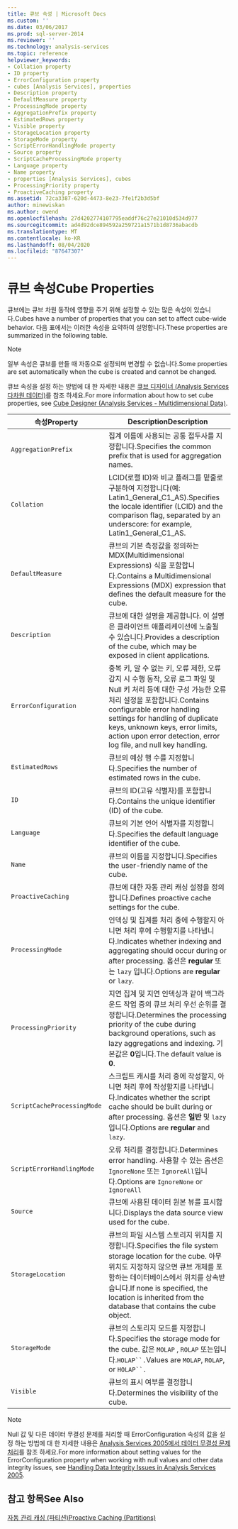 ```yaml
---
title: 큐브 속성 | Microsoft Docs
ms.custom: ''
ms.date: 03/06/2017
ms.prod: sql-server-2014
ms.reviewer: ''
ms.technology: analysis-services
ms.topic: reference
helpviewer_keywords:
- Collation property
- ID property
- ErrorConfiguration property
- cubes [Analysis Services], properties
- Description property
- DefaultMeasure property
- ProcessingMode property
- AggregationPrefix property
- EstimatedRows property
- Visible property
- StorageLocation property
- StorageMode property
- ScriptErrorHandlingMode property
- Source property
- ScriptCacheProcessingMode property
- Language property
- Name property
- properties [Analysis Services], cubes
- ProcessingPriority property
- ProactiveCaching property
ms.assetid: 72ca3387-620d-4473-8e23-7fe1f2b3d5bf
author: minewiskan
ms.author: owend
ms.openlocfilehash: 27d4202774107795eaddf76c27e21010d534d977
ms.sourcegitcommit: ad4d92dce894592a259721a1571b1d8736abacdb
ms.translationtype: MT
ms.contentlocale: ko-KR
ms.lasthandoff: 08/04/2020
ms.locfileid: "87647307"
---
```

# <a name="cube-properties"></a><span data-ttu-id="b1873-102">큐브 속성</span><span class="sxs-lookup"><span data-stu-id="b1873-102">Cube Properties</span></span>
  <span data-ttu-id="b1873-103">큐브에는 큐브 차원 동작에 영향을 주기 위해 설정할 수 있는 많은 속성이 있습니다.</span><span class="sxs-lookup"><span data-stu-id="b1873-103">Cubes have a number of properties that you can set to affect cube-wide behavior.</span></span> <span data-ttu-id="b1873-104">다음 표에서는 이러한 속성을 요약하여 설명합니다.</span><span class="sxs-lookup"><span data-stu-id="b1873-104">These properties are summarized in the following table.</span></span>  
  
> [!NOTE]  
>  <span data-ttu-id="b1873-105">일부 속성은 큐브를 만들 때 자동으로 설정되며 변경할 수 없습니다.</span><span class="sxs-lookup"><span data-stu-id="b1873-105">Some properties are set automatically when the cube is created and cannot be changed.</span></span>  
  
 <span data-ttu-id="b1873-106">큐브 속성을 설정 하는 방법에 대 한 자세한 내용은 [큐브 디자이너 &#40;Analysis Services 다차원 데이터&#41;](../cube-designer-analysis-services-multidimensional-data.md)를 참조 하세요.</span><span class="sxs-lookup"><span data-stu-id="b1873-106">For more information about how to set cube properties, see [Cube Designer &#40;Analysis Services - Multidimensional Data&#41;](../cube-designer-analysis-services-multidimensional-data.md).</span></span>  
  
|<span data-ttu-id="b1873-107">속성</span><span class="sxs-lookup"><span data-stu-id="b1873-107">Property</span></span>|<span data-ttu-id="b1873-108">Description</span><span class="sxs-lookup"><span data-stu-id="b1873-108">Description</span></span>|  
|--------------|-----------------|  
|`AggregationPrefix`|<span data-ttu-id="b1873-109">집계 이름에 사용되는 공통 접두사를 지정합니다.</span><span class="sxs-lookup"><span data-stu-id="b1873-109">Specifies the common prefix that is used for aggregation names.</span></span>|  
|`Collation`|<span data-ttu-id="b1873-110">LCID(로캘 ID)와 비교 플래그를 밑줄로 구분하여 지정합니다(예: Latin1_General_C1_AS).</span><span class="sxs-lookup"><span data-stu-id="b1873-110">Specifies the locale identifier (LCID) and the comparison flag, separated by an underscore: for example, Latin1_General_C1_AS.</span></span>|  
|`DefaultMeasure`|<span data-ttu-id="b1873-111">큐브의 기본 측정값을 정의하는 MDX(Multidimensional Expressions) 식을 포함합니다.</span><span class="sxs-lookup"><span data-stu-id="b1873-111">Contains a Multidimensional Expressions (MDX) expression that defines the default measure for the cube.</span></span>|  
|`Description`|<span data-ttu-id="b1873-112">큐브에 대한 설명을 제공합니다. 이 설명은 클라이언트 애플리케이션에 노출될 수 있습니다.</span><span class="sxs-lookup"><span data-stu-id="b1873-112">Provides a description of the cube, which may be exposed in client applications.</span></span>|  
|`ErrorConfiguration`|<span data-ttu-id="b1873-113">중복 키, 알 수 없는 키, 오류 제한, 오류 감지 시 수행 동작, 오류 로그 파일 및 Null 키 처리 등에 대한 구성 가능한 오류 처리 설정을 포함합니다.</span><span class="sxs-lookup"><span data-stu-id="b1873-113">Contains configurable error handling settings for handling of duplicate keys, unknown keys, error limits, action upon error detection, error log file, and null key handling.</span></span>|  
|`EstimatedRows`|<span data-ttu-id="b1873-114">큐브의 예상 행 수를 지정합니다.</span><span class="sxs-lookup"><span data-stu-id="b1873-114">Specifies the number of estimated rows in the cube.</span></span>|  
|`ID`|<span data-ttu-id="b1873-115">큐브의 ID(고유 식별자)를 포함합니다.</span><span class="sxs-lookup"><span data-stu-id="b1873-115">Contains the unique identifier (ID) of the cube.</span></span>|  
|`Language`|<span data-ttu-id="b1873-116">큐브의 기본 언어 식별자를 지정합니다.</span><span class="sxs-lookup"><span data-stu-id="b1873-116">Specifies the default language identifier of the cube.</span></span>|  
|`Name`|<span data-ttu-id="b1873-117">큐브의 이름을 지정합니다.</span><span class="sxs-lookup"><span data-stu-id="b1873-117">Specifies the user-friendly name of the cube.</span></span>|  
|`ProactiveCaching`|<span data-ttu-id="b1873-118">큐브에 대한 자동 관리 캐싱 설정을 정의합니다.</span><span class="sxs-lookup"><span data-stu-id="b1873-118">Defines proactive cache settings for the cube.</span></span>|  
|`ProcessingMode`|<span data-ttu-id="b1873-119">인덱싱 및 집계를 처리 중에 수행할지 아니면 처리 후에 수행할지를 나타냅니다.</span><span class="sxs-lookup"><span data-stu-id="b1873-119">Indicates whether indexing and aggregating should occur during or after processing.</span></span> <span data-ttu-id="b1873-120">옵션은 **regular** 또는 `lazy` 입니다.</span><span class="sxs-lookup"><span data-stu-id="b1873-120">Options are **regular** or `lazy`.</span></span>|  
|`ProcessingPriority`|<span data-ttu-id="b1873-121">지연 집계 및 지연 인덱싱과 같이 백그라운드 작업 중의 큐브 처리 우선 순위를 결정합니다.</span><span class="sxs-lookup"><span data-stu-id="b1873-121">Determines the processing priority of the cube during background operations, such as lazy aggregations and indexing.</span></span> <span data-ttu-id="b1873-122">기본값은 **0**입니다.</span><span class="sxs-lookup"><span data-stu-id="b1873-122">The default value is **0**.</span></span>|  
|`ScriptCacheProcessingMode`|<span data-ttu-id="b1873-123">스크립트 캐시를 처리 중에 작성할지, 아니면 처리 후에 작성할지를 나타냅니다.</span><span class="sxs-lookup"><span data-stu-id="b1873-123">Indicates whether the script cache should be built during or after processing.</span></span> <span data-ttu-id="b1873-124">옵션은 **일반** 및 `lazy` 입니다.</span><span class="sxs-lookup"><span data-stu-id="b1873-124">Options are **regular** and `lazy`.</span></span>|  
|`ScriptErrorHandlingMode`|<span data-ttu-id="b1873-125">오류 처리를 결정합니다.</span><span class="sxs-lookup"><span data-stu-id="b1873-125">Determines error handling.</span></span> <span data-ttu-id="b1873-126">사용할 수 있는 옵션은 `IgnoreNone` 또는 `IgnoreAll`입니다.</span><span class="sxs-lookup"><span data-stu-id="b1873-126">Options are `IgnoreNone` or `IgnoreAll`</span></span>|  
|`Source`|<span data-ttu-id="b1873-127">큐브에 사용된 데이터 원본 뷰를 표시합니다.</span><span class="sxs-lookup"><span data-stu-id="b1873-127">Displays the data source view used for the cube.</span></span>|  
|`StorageLocation`|<span data-ttu-id="b1873-128">큐브의 파일 시스템 스토리지 위치를 지정합니다.</span><span class="sxs-lookup"><span data-stu-id="b1873-128">Specifies the file system storage location for the cube.</span></span> <span data-ttu-id="b1873-129">아무 위치도 지정하지 않으면 큐브 개체를 포함하는 데이터베이스에서 위치를 상속받습니다.</span><span class="sxs-lookup"><span data-stu-id="b1873-129">If none is specified, the location is inherited from the database that contains the cube object.</span></span>|  
|`StorageMode`|<span data-ttu-id="b1873-130">큐브의 스토리지 모드를 지정합니다.</span><span class="sxs-lookup"><span data-stu-id="b1873-130">Specifies the storage mode for the cube.</span></span> <span data-ttu-id="b1873-131">값은 `MOLAP` , `ROLAP` 또는입니다.`HOLAP``.`</span><span class="sxs-lookup"><span data-stu-id="b1873-131">Values are `MOLAP`, `ROLAP`, or `HOLAP``.`</span></span>|  
|`Visible`|<span data-ttu-id="b1873-132">큐브의 표시 여부를 결정합니다.</span><span class="sxs-lookup"><span data-stu-id="b1873-132">Determines the visibility of the cube.</span></span>|  
  
> [!NOTE]  
>  <span data-ttu-id="b1873-133">Null 값 및 다른 데이터 무결성 문제를 처리할 때 ErrorConfiguration 속성의 값을 설정 하는 방법에 대 한 자세한 내용은 [Analysis Services 2005에서 데이터 무결성 문제 처리](https://go.microsoft.com/fwlink/?LinkId=81891)를 참조 하세요.</span><span class="sxs-lookup"><span data-stu-id="b1873-133">For more information about setting values for the ErrorConfiguration property when working with null values and other data integrity issues, see [Handling Data Integrity Issues in Analysis Services 2005](https://go.microsoft.com/fwlink/?LinkId=81891).</span></span>  
  
## <a name="see-also"></a><span data-ttu-id="b1873-134">참고 항목</span><span class="sxs-lookup"><span data-stu-id="b1873-134">See Also</span></span>  
 [<span data-ttu-id="b1873-135">자동 관리 캐싱 &#40;파티션&#41;</span><span class="sxs-lookup"><span data-stu-id="b1873-135">Proactive Caching &#40;Partitions&#41;</span></span>](partitions-proactive-caching.md)  
  
  
